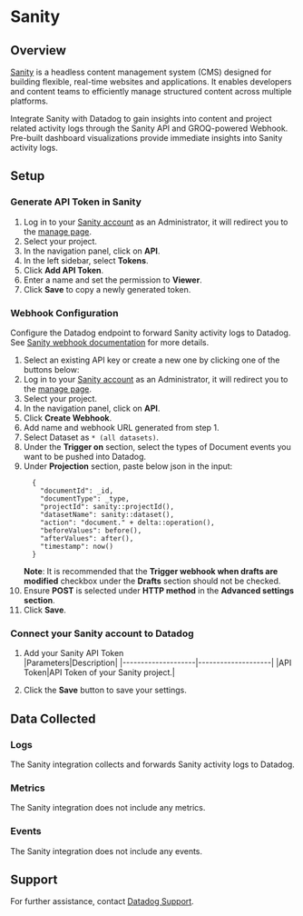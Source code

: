 # Sanity

## Overview

[Sanity][1] is a headless content management system (CMS) designed for building flexible, real-time websites and applications. It enables developers and content teams to efficiently manage structured content across multiple platforms.

Integrate Sanity with Datadog to gain insights into content and project related activity logs through the Sanity API and GROQ-powered Webhook. Pre-built dashboard visualizations provide immediate insights into Sanity activity logs.

## Setup

### Generate API Token in Sanity

1. Log in to your [Sanity account][2] as an Administrator, it will redirect you to the [manage page][3].
2. Select your project.
3. In the navigation panel, click on **API**.
4. In the left sidebar, select **Tokens**.
5. Click **Add API Token**.
6. Enter a name and set the permission to **Viewer**.
7. Click **Save** to copy a newly generated token.

### Webhook Configuration
Configure the Datadog endpoint to forward Sanity activity logs to Datadog. See [Sanity webhook documentation][4] for more details.

1. Select an existing API key or create a new one by clicking one of the buttons below: <!-- UI Component to be added by Datadog team -->
2. Log in to your [Sanity account][2] as an Administrator, it will redirect you to the [manage page][3].
3. Select your project.
4. In the navigation panel, click on **API**.
5. Click **Create Webhook**.
6. Add name and webhook URL generated from step 1.
7. Select Dataset as `* (all datasets)`.
8. Under the **Trigger on** section, select the types of Document events you want to be pushed into Datadog.
9. Under **Projection** section, paste below json in the input:
    ```         
      { 
        "documentId": _id, 
        "documentType": _type, 
        "projectId": sanity::projectId(),
        "datasetName": sanity::dataset(),
        "action": "document." + delta::operation(),
        "beforeValues": before(),
        "afterValues": after(),
        "timestamp": now()
      }
    ```
    **Note**: It is recommended that the **Trigger webhook when drafts are modified** checkbox under the **Drafts** section should not be checked.
10. Ensure **POST** is selected under **HTTP method** in the **Advanced settings section**.
11. Click **Save**.

### Connect your Sanity account to Datadog

1. Add your Sanity API Token    
    |Parameters|Description|
    |--------------------|--------------------|
    |API Token|API Token of your Sanity project.|

2. Click the **Save** button to save your settings.


## Data Collected

### Logs

The Sanity integration collects and forwards Sanity activity logs to Datadog.

### Metrics

The Sanity integration does not include any metrics.

### Events

The Sanity integration does not include any events.

## Support

For further assistance, contact [Datadog Support][5].

[1]: https://www.sanity.io/
[2]: https://www.sanity.io/login
[3]: https://www.sanity.io/manage
[4]: https://www.sanity.io/docs/webhooks#
[5]: https://docs.datadoghq.com/help/
